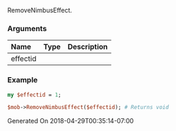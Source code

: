 RemoveNimbusEffect.
### Arguments
**Name**|**Type**|**Description**
:---|:---|:---
effectid||

### Example

```perl
my $effectid = 1;

$mob->RemoveNimbusEffect($effectid); # Returns void
```


Generated On 2018-04-29T00:35:14-07:00